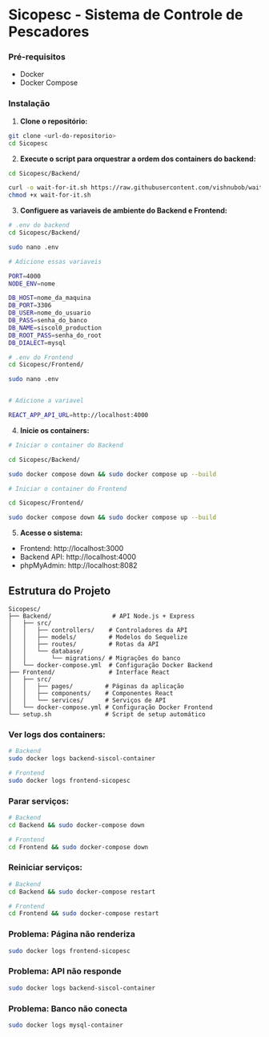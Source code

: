 # Sicopesc - Sistema de Controle de Pescadores

### Pré-requisitos
- Docker
- Docker Compose

### Instalação

1. **Clone o repositório:**
```bash
git clone <url-do-repositorio>
cd Sicopesc
```

2. **Execute o script para orquestrar a ordem dos containers do backend:**
```bash
cd Sicopesc/Backend/

curl -o wait-for-it.sh https://raw.githubusercontent.com/vishnubob/wait-for-it/master/wait-for-it.sh
chmod +x wait-for-it.sh
```
3. **Configuere as variaveis de ambiente do Backend e Frontend:**
```bash
# .env do backend
cd Sicopesc/Backend/

sudo nano .env

# Adicione essas variaveis

PORT=4000
NODE_ENV=nome

DB_HOST=nome_da_maquina
DB_PORT=3306
DB_USER=nome_do_usuario
DB_PASS=senha_do_banco
DB_NAME=siscol0_production
DB_ROOT_PASS=senha_do_root
DB_DIALECT=mysql

# .env do Frontend
cd Sicopesc/Frontend/

sudo nano .env


# Adicione a variavel

REACT_APP_API_URL=http://localhost:4000
```

4. **Inicie os containers:**
```bash
# Iniciar o container do Backend

cd Sicopesc/Backend/

sudo docker compose down && sudo docker compose up --build

# Iniciar o container do Frontend

cd Sicopesc/Frontend/

sudo docker compose down && sudo docker compose up --build
```
5. **Acesse o sistema:**
- Frontend: http://localhost:3000
- Backend API: http://localhost:4000
- phpMyAdmin: http://localhost:8082

## Estrutura do Projeto

```
Sicopesc/
├── Backend/                 # API Node.js + Express
│   ├── src/
│   │   ├── controllers/    # Controladores da API
│   │   ├── models/         # Modelos do Sequelize
│   │   ├── routes/         # Rotas da API
│   │   └── database/
│   │       └── migrations/ # Migrações do banco
│   └── docker-compose.yml  # Configuração Docker Backend
├── Frontend/               # Interface React
│   ├── src/
│   │   ├── pages/         # Páginas da aplicação
│   │   ├── components/    # Componentes React
│   │   └── services/      # Serviços de API
│   └── docker-compose.yml # Configuração Docker Frontend
└── setup.sh               # Script de setup automático
```

### Ver logs dos containers:
```bash
# Backend
sudo docker logs backend-siscol-container

# Frontend
sudo docker logs frontend-sicopesc
```

### Parar serviços:
```bash
# Backend
cd Backend && sudo docker-compose down

# Frontend
cd Frontend && sudo docker-compose down
```

### Reiniciar serviços:
```bash
# Backend
cd Backend && sudo docker-compose restart

# Frontend
cd Frontend && sudo docker-compose restart
```

### Problema: Página não renderiza
```bash
sudo docker logs frontend-sicopesc
```

### Problema: API não responde
```bash
sudo docker logs backend-siscol-container
```

### Problema: Banco não conecta
```bash
sudo docker logs mysql-container
``` 